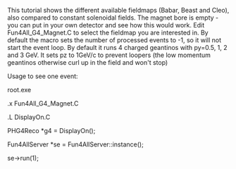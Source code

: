 This tutorial shows the different available fieldmaps (Babar, Beast and Cleo), also compared to constant solenoidal fields. The magnet bore is empty - you can put in your own detector and see how this would work. Edit Fun4All_G4_Magnet.C to select the fieldmap you are interested in. By default the macro sets the number of processed events to -1, so it will not start the event loop. By default it runs 4 charged geantinos with py=0.5, 1, 2 and 3 GeV. It sets pz to 1GeV/c to prevent loopers (the low momentum geantinos otherwise curl up in the field and won't stop)

Usage to see one event:

root.exe

.x Fun4All_G4_Magnet.C

.L DisplayOn.C

PHG4Reco *g4 = DisplayOn();

Fun4AllServer *se = Fun4AllServer::instance();

se->run(1);

